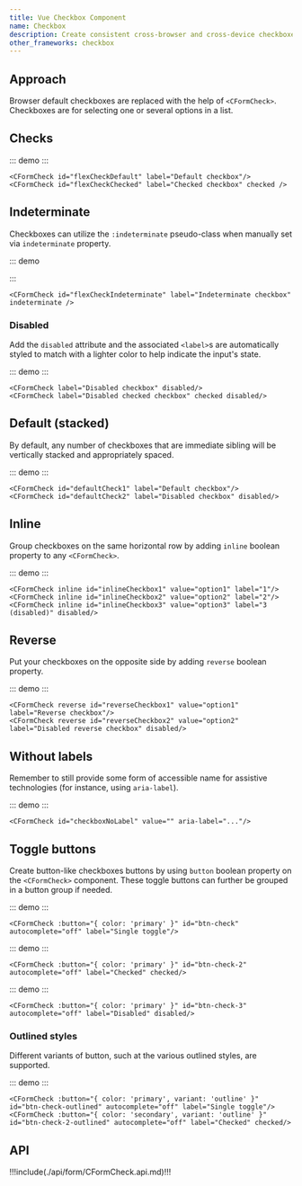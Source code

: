 ```yaml
---
title: Vue Checkbox Component
name: Checkbox
description: Create consistent cross-browser and cross-device checkboxes with our Vue checkbox components.
other_frameworks: checkbox
---
```


## Approach

Browser default checkboxes are replaced with the help of `<CFormCheck>`. Checkboxes are for selecting one or several options in a list.

## Checks

::: demo
<CFormCheck id="flexCheckDefault" label="Default checkbox"/>
<CFormCheck id="flexCheckChecked" label="Checked checkbox" checked />
:::
```vue
<CFormCheck id="flexCheckDefault" label="Default checkbox"/>
<CFormCheck id="flexCheckChecked" label="Checked checkbox" checked />
```

## Indeterminate

Checkboxes can utilize the `:indeterminate` pseudo-class when manually set via `indeterminate` property.

::: demo
<CFormCheck id="flexCheckIndeterminate" label="Indeterminate checkbox" indeterminate />

:::
```vue
<CFormCheck id="flexCheckIndeterminate" label="Indeterminate checkbox" indeterminate />
```

### Disabled

Add the `disabled` attribute and the associated `<label>`s are automatically styled to match with a lighter color to help indicate the input's state.

::: demo
<CFormCheck label="Disabled checkbox" disabled/>
<CFormCheck label="Disabled checked checkbox" checked disabled/>
:::
```vue
<CFormCheck label="Disabled checkbox" disabled/>
<CFormCheck label="Disabled checked checkbox" checked disabled/>
```

## Default (stacked)

By default, any number of checkboxes that are immediate sibling will be vertically stacked and appropriately spaced.

::: demo
<CFormCheck id="defaultCheck1" label="Default checkbox"/>
<CFormCheck id="defaultCheck2" label="Disabled checkbox" disabled/>
:::
```vue
<CFormCheck id="defaultCheck1" label="Default checkbox"/>
<CFormCheck id="defaultCheck2" label="Disabled checkbox" disabled/>
```

## Inline

Group checkboxes on the same horizontal row by adding `inline` boolean property to any `<CFormCheck>`.

::: demo
<CFormCheck inline id="inlineCheckbox1" value="option1" label="1"/>
<CFormCheck inline id="inlineCheckbox2" value="option2" label="2"/>
<CFormCheck inline id="inlineCheckbox3" value="option3" label="3 (disabled)" disabled/>
:::
```vue
<CFormCheck inline id="inlineCheckbox1" value="option1" label="1"/>
<CFormCheck inline id="inlineCheckbox2" value="option2" label="2"/>
<CFormCheck inline id="inlineCheckbox3" value="option3" label="3 (disabled)" disabled/>
```

## Reverse 

Put your checkboxes on the opposite side by adding `reverse` boolean property.

::: demo
<CFormCheck reverse id="reverseCheckbox1" value="option1" label="Reverse checkbox"/>
<CFormCheck reverse id="reverseCheckbox2" value="option2" label="Disabled reverse checkbox" disabled/>
:::
```vue
<CFormCheck reverse id="reverseCheckbox1" value="option1" label="Reverse checkbox"/>
<CFormCheck reverse id="reverseCheckbox2" value="option2" label="Disabled reverse checkbox" disabled/>
```

## Without labels

Remember to still provide some form of accessible name for assistive technologies (for instance, using `aria-label`).

::: demo
<CFormCheck id="checkboxNoLabel" value="" aria-label="..."/>
:::
```vue
<CFormCheck id="checkboxNoLabel" value="" aria-label="..."/>
```

## Toggle buttons

Create button-like checkboxes buttons by using `button` boolean property on the `<CFormCheck>` component. These toggle buttons can further be grouped in a button group if needed.

::: demo
<CFormCheck :button="{ color: 'primary' }" id="btn-check" autocomplete="off" label="Single toggle"/>
:::
```vue
<CFormCheck :button="{ color: 'primary' }" id="btn-check" autocomplete="off" label="Single toggle"/>
```

::: demo
<CFormCheck :button="{ color: 'primary' }" id="btn-check-2" autocomplete="off" label="Checked" checked/>
:::
```vue
<CFormCheck :button="{ color: 'primary' }" id="btn-check-2" autocomplete="off" label="Checked" checked/>
```

::: demo
<CFormCheck :button="{ color: 'primary' }" id="btn-check-3" autocomplete="off" label="Disabled" disabled/>
:::
```vue
<CFormCheck :button="{ color: 'primary' }" id="btn-check-3" autocomplete="off" label="Disabled" disabled/>
```

### Outlined styles

Different variants of button, such at the various outlined styles, are supported.

::: demo
<CFormCheck :button="{ color: 'primary', variant: 'outline' }" id="btn-check-outlined" autocomplete="off" label="Single toggle"/>
<CFormCheck :button="{ color: 'secondary', variant: 'outline' }" id="btn-check-2-outlined" autocomplete="off" label="Checked" checked/>
:::
```vue
<CFormCheck :button="{ color: 'primary', variant: 'outline' }" id="btn-check-outlined" autocomplete="off" label="Single toggle"/>
<CFormCheck :button="{ color: 'secondary', variant: 'outline' }" id="btn-check-2-outlined" autocomplete="off" label="Checked" checked/>
```

## API

!!!include(./api/form/CFormCheck.api.md)!!!